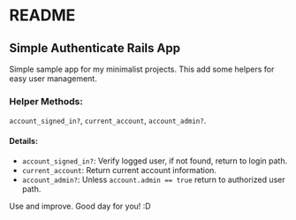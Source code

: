 # README

## Simple Authenticate Rails App

Simple sample app for my minimalist projects.
This add some helpers for easy user management.

### Helper Methods:

`account_signed_in?`, `current_account`, `account_admin?`.

#### Details:

* `account_signed_in?`: Verify logged user, if not found, return to login path.
* `current_account`: Return current account information.
* `account_admin?`: Unless `account.admin == true` return to authorized user path.

Use and improve. Good day for you! :D

